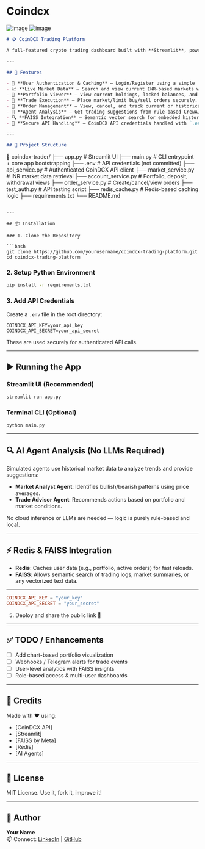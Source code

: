 # Coindcx

![image](https://github.com/user-attachments/assets/096108cb-9281-4ed3-b63d-f0852918eeb2)
![image](https://github.com/user-attachments/assets/b0afe651-e5bd-498d-805f-e30d376fbca6)


```markdown
# 🪙 CoinDCX Trading Platform

A full-featured crypto trading dashboard built with **Streamlit**, powered by **Redis**, **FAISS**, and **CrewAI Agents (non-LLM)**. The platform integrates directly with the **CoinDCX API** and provides a rich user experience for managing your crypto assets, analyzing the market, and simulating smart agent-based decisions.

---

## 🚀 Features

- 👤 **User Authentication & Caching** – Login/Register using a simple `user_id`, stored with Redis.
- 📈 **Live Market Data** – Search and view current INR-based markets with price/volume metrics.
- 💼 **Portfolio Viewer** – View current holdings, locked balances, and INR value estimations.
- 💸 **Trade Execution** – Place market/limit buy/sell orders securely.
- 📃 **Order Management** – View, cancel, and track current or historical orders.
- 🤖 **Agent Analysis** – Get trading suggestions from rule-based CrewAI agents (no LLM required).
- 🔍 **FAISS Integration** – Semantic vector search for embedded historical text data (e.g., logs, strategies).
- 🔐 **Secure API Handling** – CoinDCX API credentials handled with `.env` and HMAC SHA256 signing.

---

## 📂 Project Structure

```
📁 coindcx-trader/
├── app.py                  # Streamlit UI
├── main.py                 # CLI entrypoint + core app bootstrapping
├── .env                    # API credentials (not committed)
├── api_service.py          # Authenticated CoinDCX API client
├── market_service.py       # INR market data retrieval
├── account_service.py      # Portfolio, deposit, withdrawal views
├── order_service.py        # Create/cancel/view orders
├── test_auth.py            # API testing script
├── redis_cache.py          # Redis-based caching logic
├── requirements.txt
└── README.md
```

---

## 📦 Installation

### 1. Clone the Repository

```bash
git clone https://github.com/yourusername/coindcx-trading-platform.git
cd coindcx-trading-platform
```

### 2. Setup Python Environment

```bash
pip install -r requirements.txt
```

### 3. Add API Credentials

Create a `.env` file in the root directory:

```env
COINDCX_API_KEY=your_api_key
COINDCX_API_SECRET=your_api_secret
```

These are used securely for authenticated API calls.

---

## ▶️ Running the App

### Streamlit UI (Recommended)

```bash
streamlit run app.py
```

### Terminal CLI (Optional)

```bash
python main.py
```

---

## 🔍 AI Agent Analysis (No LLMs Required)

Simulated agents use historical market data to analyze trends and provide suggestions:

- **Market Analyst Agent**: Identifies bullish/bearish patterns using price averages.
- **Trade Advisor Agent**: Recommends actions based on portfolio and market conditions.

No cloud inference or LLMs are needed — logic is purely rule-based and local.

---

## ⚡ Redis & FAISS Integration

- **Redis**: Caches user data (e.g., portfolio, active orders) for fast reloads.
- **FAISS**: Allows semantic search of trading logs, market summaries, or any vectorized text data.

---

```toml
COINDCX_API_KEY = "your_key"
COINDCX_API_SECRET = "your_secret"
```

5. Deploy and share the public link 🎉

---

## ✅ TODO / Enhancements

- [ ] Add chart-based portfolio visualization
- [ ] Webhooks / Telegram alerts for trade events
- [ ] User-level analytics with FAISS insights
- [ ] Role-based access & multi-user dashboards

---

## 🧠 Credits

Made with ❤️ using:

- [CoinDCX API]
- [Streamlit]
- [FAISS by Meta]
- [Redis]
- [AI Agents]

---

## 📜 License

MIT License. Use it, fork it, improve it!

---

## 🙌 Author

**Your Name**  
📫 Connect: [LinkedIn](https://linkedin.com/in/your-profile) | [GitHub](https://github.com/yourusername)

